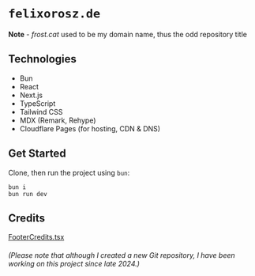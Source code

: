 # `felixorosz.de`

**Note** - *frost.cat* used to be my domain name, thus the odd repository title

## Technologies

- Bun
- React
- Next.js
- TypeScript
- Tailwind CSS
- MDX (Remark, Rehype)
- Cloudflare Pages (for hosting, CDN & DNS)

## Get Started

Clone, then run the project using `bun`:

```
bun i
bun run dev
```

## Credits
[FooterCredits.tsx](src\components\layout\footer\FooterCredits.tsx)

###### (Please note that although I created a new Git repository, I have been working on this project since late 2024.)
